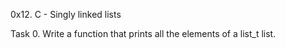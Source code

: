 0x12. C - Singly linked lists

Task 0. Write a function that prints all the elements of a list_t list.


